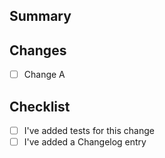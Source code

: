 <!--
  First of all, thanks for contributing!

  If it's a typo fix or minor documentation update feel free to skip the rest of this template!
-->

## Summary

<!--
  If it's a bug fix, then link it to the issue, for example:

  Fixes #xxx
-->

## Changes

- [ ] Change A

## Checklist

- [ ] I've added tests for this change
- [ ] I've added a Changelog entry

<!--

---

Add any additional information in the end of the description after a horizontal line

-->
